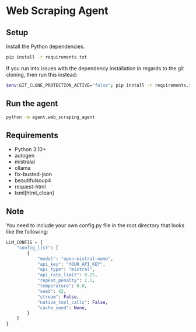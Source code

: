 # Web Scraping Agent

## Setup

Install the Python dependencies.

```bash
pip install -r requirements.txt
```
If you run into issues with the dependency installation in regards to the git cloning, then run this instead:
```bash
$env:GIT_CLONE_PROTECTION_ACTIVE="false"; pip install -r requirements.txt
```

## Run the agent

```bash
python -m agent.web_scraping_agent
```

## Requirements

- Python 3.10+
- autogen
- mistralai
- ollama
- fix-busted-json
- beautifulsoup4
- request-html
- lxml[html_clean]

## Note
You need to include your own config.py file in the root directory that looks like the following:
```python
LLM_CONFIG = {
    "config_list": [
        {
            "model": "open-mistral-nemo",
            "api_key": "YOUR_API_KEY",
            "api_type": "mistral",
            "api_rate_limit": 0.25,
            "repeat_penalty": 1.1,
            "temperature": 0.0,
            "seed": 42,
            "stream": False,
            "native_tool_calls": False,
            "cache_seed": None,
        }
    ]
}
```